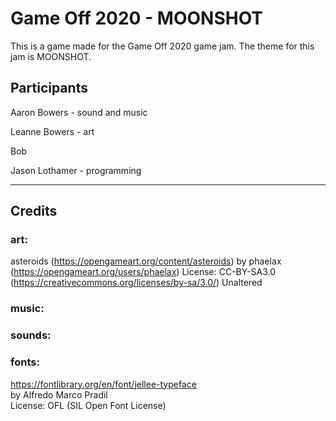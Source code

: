# Game Off 2020 - MOONSHOT
This is a game made for the Game Off 2020 game jam.  The theme for this jam is MOONSHOT.


## Participants

Aaron Bowers - sound and music

Leanne Bowers - art

Bob

Jason Lothamer - programming

---

## Credits

### art:
asteroids (https://opengameart.org/content/asteroids)
by phaelax (https://opengameart.org/users/phaelax)
License: CC-BY-SA3.0 (https://creativecommons.org/licenses/by-sa/3.0/)
Unaltered


### music:

### sounds:

### fonts:
https://fontlibrary.org/en/font/jellee-typeface<br>
by Alfredo Marco Pradil<br>
License: OFL (SIL Open Font License)
